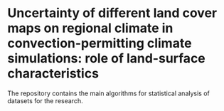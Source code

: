 # Uncertainty of different land cover maps on regional climate in convection-permitting climate simulations: role of land-surface characteristics

The repository contains the main algorithms for statistical analysis of datasets for the research.


